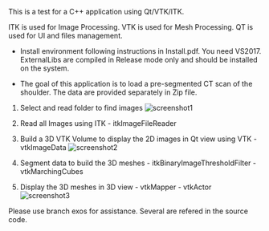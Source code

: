 This is a test for a C++ application using Qt/VTK/ITK.

ITK is used for Image Processing.
VTK is used for Mesh Processing.
QT is used for UI and files management.

- Install environment following instructions in Install.pdf. You need VS2017. ExternalLibs are compiled in Release mode only and should be installed on the system.

- The goal of this application is to load a pre-segmented CT scan of the shoulder. The data are provided separately in Zip file.

1) Select and read folder to find images
![screenshot1](https://user-images.githubusercontent.com/50709142/57864383-11773600-77fc-11e9-96a3-9e1870b2c7e0.PNG)

2) Read all Images using ITK - itkImageFileReader

3) Build a 3D VTK Volume to display the 2D images in Qt view using VTK - vtkImageData
![screenshot2](https://user-images.githubusercontent.com/50709142/57864425-29e75080-77fc-11e9-94c6-67185eb6bcda.PNG)

4) Segment data to build the 3D meshes - itkBinaryImageThresholdFilter - vtkMarchingCubes

5) Display the 3D meshes in 3D view - vtkMapper - vtkActor
![screenshot3](https://user-images.githubusercontent.com/50709142/57864448-3075c800-77fc-11e9-8421-33fb6f388add.PNG)

Please use branch exos for assistance. Several are refered in the source code.
